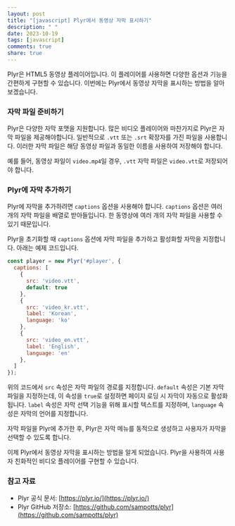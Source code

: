 ```yaml
---
layout: post
title: "[javascript] Plyr에서 동영상 자막 표시하기"
description: " "
date: 2023-10-19
tags: [javascript]
comments: true
share: true
---
```


Plyr은 HTML5 동영상 플레이어입니다. 이 플레이어를 사용하면 다양한 옵션과 기능을 간편하게 구현할 수 있습니다. 이번에는 Plyr에서 동영상 자막을 표시하는 방법을 알아보겠습니다.

### 자막 파일 준비하기
Plyr은 다양한 자막 포맷을 지원합니다. 많은 비디오 플레이어와 마찬가지로 Plyr은 자막 파일을 제공해야합니다. 일반적으로 `.vtt` 또는 `.srt` 확장자를 가진 파일을 사용합니다. 이러한 자막 파일은 해당 동영상 파일과 동일한 이름을 사용하여 저장해야 합니다.

예를 들어, 동영상 파일이 `video.mp4`일 경우, `.vtt` 자막 파일은 `video.vtt`로 저장되어야 합니다.

### Plyr에 자막 추가하기
Plyr에 자막을 추가하려면 `captions` 옵션을 사용해야 합니다. `captions` 옵션은 여러 개의 자막 파일을 배열로 받아들입니다. 한 동영상에 여러 개의 자막 파일을 사용할 수 있기 때문입니다.

Plyr을 초기화할 때 `captions` 옵션에 자막 파일을 추가하고 활성화할 자막을 지정합니다. 아래는 예제 코드입니다.

```javascript
const player = new Plyr('#player', {
  captions: [
    {
      src: 'video.vtt',
      default: true
    },
    {
      src: 'video_kr.vtt',
      label: 'Korean',
      language: 'ko'
    },
    {
      src: 'video_en.vtt',
      label: 'English',
      language: 'en'
    },
  ]
});
```

위의 코드에서 `src` 속성은 자막 파일의 경로를 지정합니다. `default` 속성은 기본 자막 파일을 지정하는데, 이 속성을 `true`로 설정하면 페이지 로딩 시 자막이 자동으로 활성화됩니다. `label` 속성은 자막 선택 기능을 위해 표시할 텍스트를 지정하며, `language` 속성은 자막의 언어를 지정합니다.

자막 파일을 Plyr에 추가한 후, Plyr은 자막 메뉴를 동적으로 생성하고 사용자가 자막을 선택할 수 있도록 합니다.

이제 Plyr에서 동영상 자막을 표시하는 방법을 알게 되었습니다. Plyr을 사용하여 사용자 친화적인 비디오 플레이어를 구현할 수 있습니다.

### 참고 자료
- Plyr 공식 문서: [https://plyr.io/](https://plyr.io/)
- Plyr GitHub 저장소: [https://github.com/sampotts/plyr](https://github.com/sampotts/plyr)